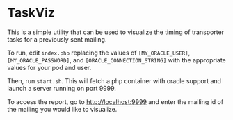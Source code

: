 # TaskViz

This is a simple utility that can be used to visualize the timing of transporter tasks for a previously sent mailing.

To run, edit `index.php` replacing the values of `[MY_ORACLE_USER]`, `[MY_ORACLE_PASSWORD]`, and `[ORACLE_CONNECTION_STRING]` with the appropriate values for your pod and user.

Then, run `start.sh`.  This will fetch a php container with oracle support and launch a server running on port 9999.

To access the report, go to [http://localhost:9999](http://localhost:9999) and enter the mailing id of the mailing you would like to visualize.

